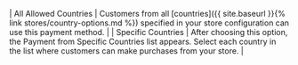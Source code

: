 
| All Allowed Countries | Customers from all [countries]({{ site.baseurl }}{% link stores/country-options.md %}) specified in your store configuration can use this payment method. |
| Specific Countries | After choosing this option, the Payment from Specific Countries list appears. Select each country in the list where customers can make purchases from your store. |
